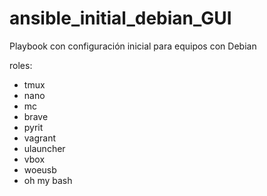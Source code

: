 # ansible_initial_debian_GUI

Playbook con configuración inicial para equipos con Debian 

roles:	 
- tmux
- nano
- mc
- brave
- pyrit
- vagrant
- ulauncher
- vbox
- woeusb
- oh my bash
